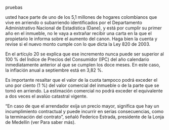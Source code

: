 pruebas

 usted hace parte de uno de los 5,1 millones de hogares colombianos que vive en arriendo o subarriendo identificados por el Departamento Administrativo Nacional de Estadística (Dane), y está por cumplir su primer año en el inmueble, no le vaya a extrañar recibir una carta en la que el propietario le informa sobre el aumento del canon. Haga bien la cuenta y revise si el nuevo monto cumple con lo que dicta la Ley 820 de 2003.

En el artículo 20 se explica que ese incremento nunca puede ser superior al 100 % del Índice de Precios del Consumidor (IPC) del año calendario inmediatamente anterior al que se cumplen los doce meses. En este caso, la inflación anual a septiembre está en 3,82 %.

Es importante resaltar que el valor de la cuota tampoco podrá exceder el uno por ciento (1 %) del valor comercial del inmueble o de la parte que se tomó en arriendo. La estimación comercial no podrá exceder el equivalente a dos veces el avalúo catastral vigente.

“En caso de que el arrendador exija un precio mayor, significa que hay un incumplimiento contractual y puede incurrir en serias consecuencias, como la terminación del contrato”, señaló Federico Estrada, presidente de la Lonja de Medellín (ver Para saber más).
